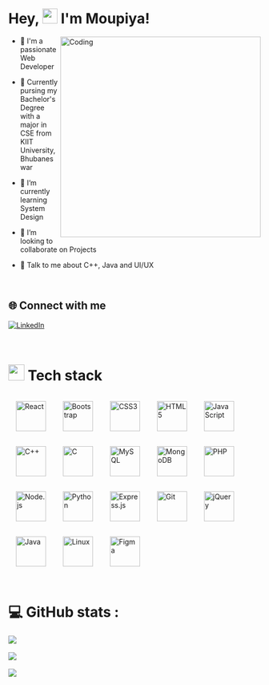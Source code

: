 <h1> Hey, <img src = "https://raw.githubusercontent.com/MartinHeinz/MartinHeinz/master/wave.gif" width = 30px> I'm Moupiya!</h1>



<img align="right" alt="Coding" width="400" src="https://cdn.dribbble.com/users/2646423/screenshots/5507196/computer.gif">

- 💫 I'm a passionate Web Developer

- 🔭 Currently pursing my Bachelor's Degree with a major in CSE from KIIT University, Bhubaneswar

- 🌱 I’m currently learning System Design

- 👯 I’m looking to collaborate on Projects 

- 💬 Talk to me about C++, Java and UI/UX

<br/>

## 🌐 Connect with me

[![LinkedIn](https://img.shields.io/badge/LinkedIn-%230077B5.svg?logo=linkedin&logoColor=white)](https://linkedin.com/in/https://www.linkedin.com/in/moupiya-mukherjee/)

<br/>

# <img src = "https://media2.giphy.com/media/QssGEmpkyEOhBCb7e1/giphy.gif?cid=ecf05e47a0n3gi1bfqntqmob8g9aid1oyj2wr3ds3mg700bl&rid=giphy.gif" width = 32px> Tech stack

<div>  
<img style="margin: 15px" src="https://profilinator.rishav.dev/skills-assets/react-original-wordmark.svg" alt="React" height="60" />  
<img style="margin: 15px" src="https://profilinator.rishav.dev/skills-assets/bootstrap-plain.svg" alt="Bootstrap" height="60" />  
<img style="margin: 15px" src="https://profilinator.rishav.dev/skills-assets/css3-original-wordmark.svg" alt="CSS3" height="60" />  
<img style="margin: 15px" src="https://profilinator.rishav.dev/skills-assets/html5-original-wordmark.svg" alt="HTML5" height="60" />  
<img style="margin: 15px" src="https://profilinator.rishav.dev/skills-assets/javascript-original.svg" alt="JavaScript" height="60" />  
<img style="margin: 15px" src="https://profilinator.rishav.dev/skills-assets/cplusplus-original.svg" alt="C++" height="60" />  
<img style="margin: 15px" src="https://profilinator.rishav.dev/skills-assets/c-original.svg" alt="C" height="60" />  
<img style="margin: 15px" src="https://profilinator.rishav.dev/skills-assets/mysql-original-wordmark.svg" alt="MySQL" height="60" />  
<img style="margin: 15px" src="https://profilinator.rishav.dev/skills-assets/mongodb-original-wordmark.svg" alt="MongoDB" height="60" />  
<img style="margin: 15px" src="https://profilinator.rishav.dev/skills-assets/php-original.svg" alt="PHP" height="60" />  
<img style="margin: 15px" src="https://profilinator.rishav.dev/skills-assets/nodejs-original-wordmark.svg" alt="Node.js" height="60" />  
<img style="margin: 15px" src="https://profilinator.rishav.dev/skills-assets/python-original.svg" alt="Python" height="60" />  
<img style="margin: 15px" src="https://profilinator.rishav.dev/skills-assets/express-original-wordmark.svg" alt="Express.js" height="60" />  
<img style="margin: 15px" src="https://profilinator.rishav.dev/skills-assets/git-scm-icon.svg" alt="Git" height="60" />  
<img style="margin: 15px" src="https://profilinator.rishav.dev/skills-assets/jquery.png" alt="jQuery" height="60" />  
<img style="margin: 15px" src="https://profilinator.rishav.dev/skills-assets/java-original-wordmark.svg" alt="Java" height="60" />   
<img style="margin: 15px" src="https://profilinator.rishav.dev/skills-assets/linux-original.svg" alt="Linux" height="60" />
<img style="margin: 15px" src="https://profilinator.rishav.dev/skills-assets/figma-icon.svg" alt="Figma" height="60" />  
</div>

<br/>

# 💻  GitHub stats :


![](https://github-readme-stats.vercel.app/api?username=Moupiya-M67&theme=radical&hide_border=false&include_all_commits=false&count_private=true)<br/><br/>
![](https://github-readme-streak-stats.herokuapp.com/?user=Moupiya-M67&theme=radical&hide_border=false)<br/><br/>
![](https://github-readme-stats.vercel.app/api/top-langs/?username=Moupiya-M67&theme=radical&hide_border=false&include_all_commits=false&count_private=true&layout=compact)
